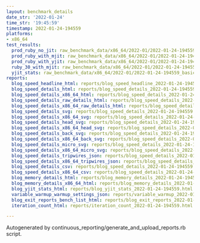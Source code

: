 ```yaml
---
layout: benchmark_details
date_str: '2022-01-24'
time_str: '19:45:59'
timestamp: 2022-01-24-194559
platforms:
- x86_64
test_results:
  prod_ruby_no_jit: raw_benchmark_data/x86_64/2022-01/2022-01-24-194559_basic_benchmark_prod_ruby_no_jit.json
  prod_ruby_with_mjit: raw_benchmark_data/x86_64/2022-01/2022-01-24-194559_basic_benchmark_prod_ruby_with_mjit.json
  prod_ruby_with_yjit: raw_benchmark_data/x86_64/2022-01/2022-01-24-194559_basic_benchmark_prod_ruby_with_yjit.json
  ruby_30_with_mjit: raw_benchmark_data/x86_64/2022-01/2022-01-24-194559_basic_benchmark_ruby_30_with_mjit.json
  yjit_stats: raw_benchmark_data/x86_64/2022-01/2022-01-24-194559_basic_benchmark_yjit_stats.json
reports:
  blog_speed_headline_html: reports/blog_speed_headline_2022-01-24-194559.html
  blog_speed_details_html: reports/blog_speed_details_2022-01-24-194559.html
  blog_speed_details_x86_64_html: reports/blog_speed_details_2022-01-24-194559.x86_64.html
  blog_speed_details_raw_details_html: reports/blog_speed_details_2022-01-24-194559.raw_details.html
  blog_speed_details_x86_64_raw_details_html: reports/blog_speed_details_2022-01-24-194559.x86_64.raw_details.html
  blog_speed_details_svg: reports/blog_speed_details_2022-01-24-194559.svg
  blog_speed_details_x86_64_svg: reports/blog_speed_details_2022-01-24-194559.x86_64.svg
  blog_speed_details_head_svg: reports/blog_speed_details_2022-01-24-194559.head.svg
  blog_speed_details_x86_64_head_svg: reports/blog_speed_details_2022-01-24-194559.x86_64.head.svg
  blog_speed_details_back_svg: reports/blog_speed_details_2022-01-24-194559.back.svg
  blog_speed_details_x86_64_back_svg: reports/blog_speed_details_2022-01-24-194559.x86_64.back.svg
  blog_speed_details_micro_svg: reports/blog_speed_details_2022-01-24-194559.micro.svg
  blog_speed_details_x86_64_micro_svg: reports/blog_speed_details_2022-01-24-194559.x86_64.micro.svg
  blog_speed_details_tripwires_json: reports/blog_speed_details_2022-01-24-194559.tripwires.json
  blog_speed_details_x86_64_tripwires_json: reports/blog_speed_details_2022-01-24-194559.x86_64.tripwires.json
  blog_speed_details_csv: reports/blog_speed_details_2022-01-24-194559.csv
  blog_speed_details_x86_64_csv: reports/blog_speed_details_2022-01-24-194559.x86_64.csv
  blog_memory_details_html: reports/blog_memory_details_2022-01-24-194559.html
  blog_memory_details_x86_64_html: reports/blog_memory_details_2022-01-24-194559.x86_64.html
  blog_yjit_stats_html: reports/blog_yjit_stats_2022-01-24-194559.html
  variable_warmup_warmup_settings_json: reports/variable_warmup_2022-01-24-194559.warmup_settings.json
  blog_exit_reports_bench_list_html: reports/blog_exit_reports_2022-01-24-194559.bench_list.html
  iteration_count_html: reports/iteration_count_2022-01-24-194559.html

---
```

Autogenerated by continuous_reporting/generate_and_upload_reports.rb script.
